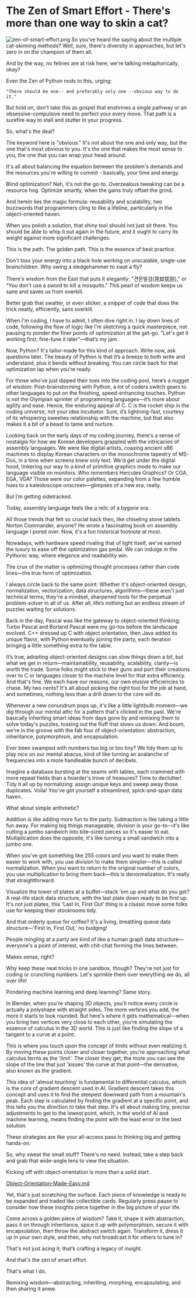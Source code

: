 # The Zen of Smart Effort - There's more than one way to skin a cat?
![zen-of-smart-effort.png](zen-of-smart-effort.png)
So you've heard the saying about the multiple cat-skinning methods? Well, sure, there's diversity in approaches, but let's zero in on the champion of them all. 

And by the way, no felines are at risk here; we're talking metaphorically, okay?

Even the Zen of Python nods to this, urging:

    "There should be one-- and preferably only one --obvious way to do it."

But hold on, don't take this as gospel that enshrines a single pathway or an obsessive-compulsive need to perfect your every move. That path is a surefire way to stall and stutter in your progress.

So, what's the deal?

The keyword here is "obvious." It's not about the one and only way, but the one that's most obvious to you. It's the one that makes the most sense to you, the one that you can wrap your head around.

It's all about balancing the equation between the problem's demands and the resources you're willing to commit - basically, your time and energy.

Blind optimization? Nah, it's not the go-to. Overzealous tweaking can be a resource hog. Optimize smartly, when the gains truly offset the grind.

And herein lies the magic formula: reusability and scalability, two buzzwords that programmers cling to like a lifeline, particularly in the object-oriented haven.

When you polish a solution, that shiny tool should not just sit there. You should be able to whip it out again in the future, and it ought to carry its weight against more significant challenges.

This is the path. The golden path. This is the essence of best practice.

Don't toss your energy into a black hole working on unscalable, single-use brainchildren. Why swing a sledgehammer to swat a fly?

There's wisdom from the East that puts it elegantly: "견문발검(見蚊拔劍)," or "You don't use a sword to kill a mosquito." This pearl of wisdom keeps us sane and saves us from overkill.

Better grab that swatter, or even slicker, a snippet of code that does the trick neatly, efficiently, sans overkill.

When I'm coding, I have to admit, I often dive right in. I lay down lines of code, following the flow of logic like I'm sketching a quick masterpiece, not pausing to ponder the finer points of optimization at the get-go. "Let's get it working first, fine-tune it later"—that’s my jam.

Now, Python? It's tailor-made for this kind of approach. Write now, ask questions later. The beauty of Python is that it’s a breeze to both write and understand, plus it bends without breaking. You can circle back for that optimization lap when you’re ready.

For those who’ve just dipped their toes into the coding pool, here’s a nugget of wisdom: Post-brainstorming with Python, a lot of coders switch gears to other languages to put on the finishing, speed-enhancing touches. Python is not the Olympian sprinter of programming languages—it’s more about agility and ease. Hence, the enduring appeal of C. C is the rocket ship in the coding universe, not your idea incubator. Sure, it’s lightning-fast, courtesy of its whispering sweeties relationship with the machine, but that also makes it a bit of a beast to tame and nurture.

Looking back on the early days of my coding journey, there's a sense of nostalgia for how we Korean developers grappled with the intricacies of assembly languages. We were like digital artists, coaxing ancient x86 machines to display Korean characters on the monochrome tapestry of MS-Dos, in a time when screens knew only text. We'd get under the digital hood, tinkering our way to a kind of primitive graphics mode to make our language visible on monitors. Who remembers Hercules Graphics? Or CGA, EGA, VGA? Those were our color palettes, expanding from a few humble hues to a kaleidoscope onscreen—glimpses of a new era, really.

But I’m getting sidetracked. 

Today, assembly language feels like a relic of a bygone era.

All those trends that felt so crucial back then, like chiseling stone tablets. Norton Commander, anyone? He wrote a fascinating book on assembly language I pored over. Now, it's a fun historical footnote at most.

Nowadays, with hardware speed rivaling that of light itself, we've earned the luxury to ease off the optimization gas pedal. We can indulge in the Pythonic way, where elegance and readability win.

The crux of the matter is optimizing thought processes rather than code lines—the true form of optimization.

I always circle back to the same point: Whether it's object-oriented design, normalization, vectorization, data structures, algorithms—these aren't just technical terms; they're a mindset, sharpened tools for the perpetual problem-solver in all of us. After all, life’s nothing but an endless stream of puzzles waiting for solutions.

Back in the day, Pascal was like the gateway to object-oriented thinking; Turbo Pascal and Borland Pascal were my go-tos before the landscape evolved. C++ dressed up C with object orientation, then Java added its unique flavor, with Python eventually joining the party, each iteration bringing a little something extra to the table.

It’s true, adopting object-oriented designs can slow things down a bit, but what we get in return—maintainability, reusability, scalability, clarity—is worth the trade. Some folks might stick to their guns and port their creations over to C or languages closer to the machine level for that extra efficiency. And that's fine. We each have our reasons, our own elusive efficiencies to chase. My two cents? It's all about picking the right tool for the job at hand, and sometimes, nothing less than a drill down to the core will do.

Whenever a new conundrum pops up, it's like a little lightbulb moment—we dig through our mental attic for a pattern that's clicked in the past. We're basically inheriting smart ideas from days gone by and remixing them to solve today's puzzles, tossing out the fluff that slows us down. And boom, we're in the groove with the fab four of object-orientation: abstraction, inheritance, polymorphism, and encapsulation.

Ever been swamped with numbers too big or too tiny? We tidy them up to play nice on our mental abacus, kind of like turning an avalanche of frequencies into a more handleable bunch of decibels.

Imagine a database bursting at the seams with tables, each crammed with more repeat fields than a hoarder's trove of treasures? Time to declutter! Tidy it all up by normalizing: assign unique keys and sweep away those duplicates. Voila! You've got yourself a streamlined, spick-and-span data haven.

What about simple arithmetic? 

Addition is like adding more fun to the party. Subtraction is like taking a little fun away. For making big things manageable, division is your go-to—it's like cutting a jumbo sandwich into bite-sized pieces so it's easier to eat. Multiplication does the opposite; it's like turning a small sandwich into a jumbo one.

When you've got something like 255 colors and you want to make them easier to work with, you use division to make them simpler—this is called normalization. When you want to return to the original number of colors, you use multiplication to bring them back—this is denormalization. It's really that straightforward.

Visualize the tower of plates at a buffet—stack 'em up and what do you get? A real-life stack data structure, with the last plate down ready to be first up. It's not just plates, this 'Last In, First Out' thing is a classic move some folks use for keeping their stockrooms tidy.

And that orderly queue for coffee? It's a living, breathing queue data structure—'First In, First Out,' no budging!

People mingling at a party are kind of like a human graph data structure—everyone's a point of interest, with chit-chat forming the lines between.

Makes sense, right?

Why keep these neat tricks in one sandbox, though? They're not just for coding or crunching numbers. Let's sprinkle them over everything we do, all over life!

Pondering machine learning and deep learning? Same story.

In Blender, when you're shaping 3D objects, you'll notice every circle is actually a polyshape with straight sides. The more vertices you add, the more it starts to look rounded. But here's where it gets mathematical—when you bring two vertices very close to each other, you’re simulating the essence of calculus in the 3D world. This is just like finding the slope of a tangent to a curve at a point.

This is where you touch upon the concept of limits without even realizing it. By moving these points closer and closer together, you're approaching what calculus terms as the 'limit'. The closer they get, the more you can see the slope of the line that just 'kisses' the curve at that point—the derivative, also known as the gradient.

This idea of 'almost touching' is fundamental to differential calculus, which is the core of gradient descent used in AI. Gradient descent takes this concept and uses it to find the steepest downward path from a mountain's peak. Each step is calculated by finding the gradient at a specific point, and this tells you the direction to take that step. It's all about making tiny, precise adjustments to get to the lowest point, which, in the world of AI and machine learning, means finding the point with the least error or the best solution.

These strategies are like your all-access pass to thinking big and getting hands-on.

So, why sweat the small stuff? There's no need. Instead, take a step back and grab that wide-angle lens to view the situation.

Kicking off with object-orientation is more than a solid start.

[Object-Orientation-Made-Easy.md](..%2F..%2Fbook%2Fsidebars%2Fobject-orientation-made-easy%2FObject-Orientation-Made-Easy.md)

Yet, that's just scratching the surface. Each piece of knowledge is ready to be expanded and traded like collectible cards. Regularly press pause to consider how these insights piece together in the big picture of your life.

Come across a golden piece of wisdom? Take it, shape it with abstraction, pass it on through inheritance, spice it up with polymorphism, secure it with encapsulation, then throw the abstract switch again. Transform it, dress it up in your own style, and then, why not broadcast it for others to tune in?

That's not just acing it; that’s crafting a legacy of insight.

And that's the zen of smart effort.

That's what I do. 

Remixing wisdom—abstracting, inheriting, morphing, encapsulating, and then sharing it anew.